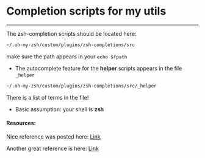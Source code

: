 # Completion scripts for  my utils
----------------------------------------------------------------------

The zsh-completion scripts should be located here:
```bash
~/.oh-my-zsh/custom/plugins/zsh-completions/src
```
make sure the path appears in your `echo $fpath`

* The autocomplete feature for the **helper** scripts appears in the file `_helper`

```bash
~/.oh-my-zsh/custom/plugins/zsh-completions/src/_helper
```

There is a list of terms in the file!


* Basic assumption: your shell is **zsh**

#### Resources:

Nice reference was posted here: [Link](http://bewatermyfriend.org/p/2012/003/)

Another great reference is here: [Link](https://github.com/zsh-users/zsh-completions)

